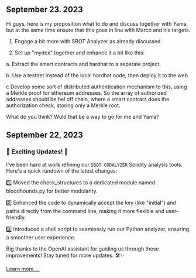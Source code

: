 ## September 23. 2023

Hi guys, here is my proposition what to do and discuss together with Yama, 
but at the same time ensure that this goes in line with Marco and his targets.

1. Engage a bit more with SBOT Analyzer as already discussed

2. Set up "mydex" together and enhance it a bit like this:

a. Extract the smart contracts and hardhat to a seperate project.

b. Use a testnet instead of the local hardhat node, then deploy it to the web

c Develop some sort of distributed authentication mechanism to this, using
a Merkle proof for ethereum addresses. So the array of authorized addresses
should be hel off chain, where a smart contract does the authorization 
check, storing only a Merkle root.


What do you think? Wuld that be a way to go for me and Yama?





## September 22, 2023
### 📣 Exciting Updates! 🚀

I've been hard at work refining our `SBOT CODALYZER` Solidity analysis tools. Here's a quick rundown of the latest changes:

1️⃣ Moved the check_structures to a dedicated module named bloodhounds.py for better modularity.  

2️⃣ Enhanced the code to dynamically accept the key (like "initial") and paths directly from the command line, making it more flexible and user-friendly.

3️⃣ Introduced a shell script to seamlessly run our Python analyzer, ensuring a smoother user experience.

Big thanks to the OpenAI assistant for guiding us through these improvements! Stay tuned for more updates. 🛠️✨

[Learn more ...](https://github.com/lyrx/sbot)


